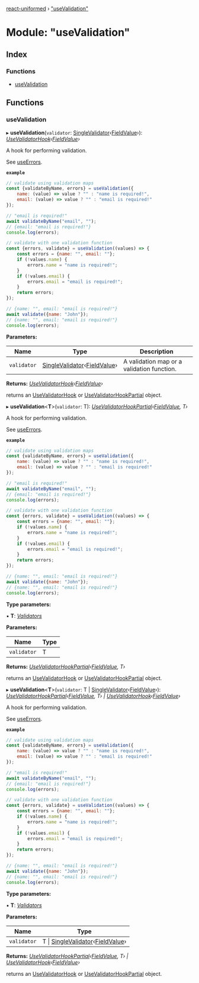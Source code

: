 [react-uniformed](../README.md) › ["useValidation"](_usevalidation_usevalidation_.md)

# Module: "useValidation"

## Index

### Functions

* [useValidation](_usevalidation_usevalidation_.md#usevalidation)

## Functions

###  useValidation

▸ **useValidation**(`validator`: [SingleValidator](../interfaces/_usevalidation_types_.singlevalidator.md)‹[FieldValue](_usefields_.md#fieldvalue)›): *[UseValidatorHook](../interfaces/_usevalidation_types_.usevalidatorhook.md)‹[FieldValue](_usefields_.md#fieldvalue)›*

A hook for performing validation.

See [useErrors](_useerrors_.md#useerrors).

**`example`**

```javascript
// validate using validation maps
const {validateByName, errors} = useValidation({
    name: (value) => value ? "" : "name is required!",
    email: (value) => value ? "" : "email is required!"
});

// "email is required!"
await validateByName("email", "");
// {email: "email is required!"}
console.log(errors);

// validate with one validation function
const {errors, validate} = useValidation((values) => {
    const errors = {name: "", email: ""};
    if (!values.name) {
        errors.name = "name is required!";
    }
    if (!values.email) {
        errors.email = "email is required!";
    }
    return errors;
});

// {name: "", email: "email is required!"}
await validate({name: "John"});
// {name: "", email: "email is required!"}
console.log(errors);
```

**Parameters:**

Name | Type | Description |
------ | ------ | ------ |
`validator` | [SingleValidator](../interfaces/_usevalidation_types_.singlevalidator.md)‹[FieldValue](_usefields_.md#fieldvalue)› | A validation map or a validation function. |

**Returns:** *[UseValidatorHook](../interfaces/_usevalidation_types_.usevalidatorhook.md)‹[FieldValue](_usefields_.md#fieldvalue)›*

returns an [UseValidatorHook](../interfaces/_usevalidation_types_.usevalidatorhook.md) or [UseValidatorHookPartial](../interfaces/_usevalidation_types_.usevalidatorhookpartial.md) object.

▸ **useValidation**<**T**>(`validator`: T): *[UseValidatorHookPartial](../interfaces/_usevalidation_types_.usevalidatorhookpartial.md)‹[FieldValue](_usefields_.md#fieldvalue), T›*

A hook for performing validation.

See [useErrors](_useerrors_.md#useerrors).

**`example`**

```javascript
// validate using validation maps
const {validateByName, errors} = useValidation({
    name: (value) => value ? "" : "name is required!",
    email: (value) => value ? "" : "email is required!"
});

// "email is required!"
await validateByName("email", "");
// {email: "email is required!"}
console.log(errors);

// validate with one validation function
const {errors, validate} = useValidation((values) => {
    const errors = {name: "", email: ""};
    if (!values.name) {
        errors.name = "name is required!";
    }
    if (!values.email) {
        errors.email = "email is required!";
    }
    return errors;
});

// {name: "", email: "email is required!"}
await validate({name: "John"});
// {name: "", email: "email is required!"}
console.log(errors);
```

**Type parameters:**

▪ **T**: *[Validators](_usevalidation_types_.md#validators)*

**Parameters:**

Name | Type |
------ | ------ |
`validator` | T |

**Returns:** *[UseValidatorHookPartial](../interfaces/_usevalidation_types_.usevalidatorhookpartial.md)‹[FieldValue](_usefields_.md#fieldvalue), T›*

returns an [UseValidatorHook](../interfaces/_usevalidation_types_.usevalidatorhook.md) or [UseValidatorHookPartial](../interfaces/_usevalidation_types_.usevalidatorhookpartial.md) object.

▸ **useValidation**<**T**>(`validator`: T | [SingleValidator](../interfaces/_usevalidation_types_.singlevalidator.md)‹[FieldValue](_usefields_.md#fieldvalue)›): *[UseValidatorHookPartial](../interfaces/_usevalidation_types_.usevalidatorhookpartial.md)‹[FieldValue](_usefields_.md#fieldvalue), T› | [UseValidatorHook](../interfaces/_usevalidation_types_.usevalidatorhook.md)‹[FieldValue](_usefields_.md#fieldvalue)›*

A hook for performing validation.

See [useErrors](_useerrors_.md#useerrors).

**`example`**

```javascript
// validate using validation maps
const {validateByName, errors} = useValidation({
    name: (value) => value ? "" : "name is required!",
    email: (value) => value ? "" : "email is required!"
});

// "email is required!"
await validateByName("email", "");
// {email: "email is required!"}
console.log(errors);

// validate with one validation function
const {errors, validate} = useValidation((values) => {
    const errors = {name: "", email: ""};
    if (!values.name) {
        errors.name = "name is required!";
    }
    if (!values.email) {
        errors.email = "email is required!";
    }
    return errors;
});

// {name: "", email: "email is required!"}
await validate({name: "John"});
// {name: "", email: "email is required!"}
console.log(errors);
```

**Type parameters:**

▪ **T**: *[Validators](_usevalidation_types_.md#validators)*

**Parameters:**

Name | Type |
------ | ------ |
`validator` | T &#124; [SingleValidator](../interfaces/_usevalidation_types_.singlevalidator.md)‹[FieldValue](_usefields_.md#fieldvalue)› |

**Returns:** *[UseValidatorHookPartial](../interfaces/_usevalidation_types_.usevalidatorhookpartial.md)‹[FieldValue](_usefields_.md#fieldvalue), T› | [UseValidatorHook](../interfaces/_usevalidation_types_.usevalidatorhook.md)‹[FieldValue](_usefields_.md#fieldvalue)›*

returns an [UseValidatorHook](../interfaces/_usevalidation_types_.usevalidatorhook.md) or [UseValidatorHookPartial](../interfaces/_usevalidation_types_.usevalidatorhookpartial.md) object.
